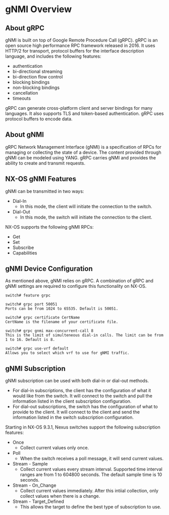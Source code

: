 # gNMI Overview

## About gRPC
gNMI is built on top of Google Remote Procedure Call (gRPC). gRPC is an open source high performance RPC framework released in 2016. It uses HTTP/2 for transport, protocol buffers for the interface description language, and includes the following features:

* authentication
* bi-directional streaming
* bi-direction flow control
* blocking bindings
* non-blocking bindings
* cancellation
* timeouts

gRPC can generate cross-platform client and server bindings for many languages. It also supports TLS and token-based authentication. gRPC uses protocol buffers to encode data.

## About gNMI
gRPC Network Management Interface (gNMI) is a specification of RPCs for managing or collecting the state of a device. The content provided through gNMI can be modeled using YANG. gRPC carries gNMI and provides the ability to create and transmit requests.

## NX-OS gNMI Features
gNMI can be transmitted in two ways:

* Dial-In
    * In this mode, the client will initiate the connection to the switch.
* Dial-Out
    * In this mode, the switch will initiate the connection to the client.

NX-OS supports the following gNMI RPCs:

* Get
* Set
* Subscribe
* Capabilities

## gNMI Device Configuration
As mentioned above, gNMI relies on gRPC. A combination of gRPC and gNMI settings are required to configure this functionality on NX-OS.

```
switch# feature grpc

switch# grpc port 50051
Ports can be from 1024 to 65535. Default is 50051.

switch# grpc certificate CertName
CertName is the filename of your certificate file.

switch# grpc gnmi max-concurrent-call 8
This is the limit of simulteneous dial-in calls. The limit can be from 1 to 16. Default is 8.

switch# grpc use-vrf default
Allows you to select which vrf to use for gNMI traffic.
```

## gNMI Subscription
gNMI subscription can be used with both dial-in or dial-out methods.

* For dial-in subscriptions, the client has the configuration of what it would like from the switch. It will connect to the switch and pull the information listed in the client subscription configuration.
* For dial-out subscriptions, the switch has the configuration of what to provide to the client. It will connect to the client and send the information listed in the switch subscription configuration.

Starting in NX-OS 9.3.1, Nexus switches support the following subscription features:

* Once
    * Collect current values only once.
* Poll
    * When the switch receives a poll message, it will send current values.
* Stream - Sample
    * Collect current values every stream interval. Supported time interval ranges are from 1 to 604800 seconds. The default sample time is 10 seconds.
* Stream - On_Change
    * Collect current values immediately. After this intiial collection, only collect values when there is a change.
* Stream - Target_Defined
    * This allows the target to define the best type of subscription to use.